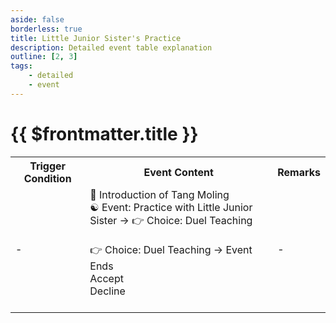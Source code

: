 ```yaml
---
aside: false
borderless: true
title: Little Junior Sister's Practice
description: Detailed event table explanation
outline: [2, 3]
tags:
    - detailed
    - event
---
```


# {{ $frontmatter.title }}

<Table class="timeline-table">
    <tr class="timeline-header">
        <th>Trigger Condition</th>
        <th>Event Content</th>
        <th>Remarks</th>
    </tr>
	<tr>
		<td>-</td>
		<td>
			📖 Introduction of Tang Moling<br>
			<span title="Stamina+1, Harmony+50">☯ Event: Practice with Little Junior Sister → 👉 Choice: Duel Teaching</span> <br>
			<br>
			👉 Choice: Duel Teaching → Event Ends<br>
			<span title="Stamina+1, Lightness+1, Harmony-15">Accept </span> <br>
			<span title="Harmony+50">Decline </span> <br>
			<br>
		</td>
		<td>-</td>
	</tr>
</table>